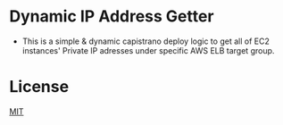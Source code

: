 # Dynamic IP Address Getter
- This is a simple & dynamic capistrano deploy logic to get all of EC2 instances' Private IP adresses under specific AWS ELB target group.

# License
[MIT](https://en.wikipedia.org/wiki/MIT_License)

